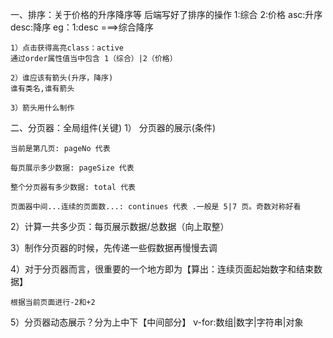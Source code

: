 一、排序：关于价格的升序降序等
后端写好了排序的操作
1:综合 2:价格 asc:升序 desc:降序
eg：1:desc ===>综合降序

    1）点击获得高亮class：active
    通过order属性值当中包含 1（综合）|2（价格）

    2）谁应该有箭头(升序，降序)
    谁有类名,谁有箭头

    3）箭头用什么制作

二、分页器：全局组件(关键)
1） 分页器的展示(条件)

    当前是第几页: pageNo 代表

    每页展示多少数据: pageSize 代表

    整个分页器有多少数据: total 代表

    页面器中间...连续的页面数...: continues 代表 .一般是 5|7 页。奇数对称好看

2）计算一共多少页：每页展示数据/总数据（向上取整）

3）制作分页器的时候，先传递一些假数据再慢慢去调

4）对于分页器而言，很重要的一个地方即为【算出：连续页面起始数字和结束数据】

    根据当前页面进行-2和+2

5）分页器动态展示？分为上中下【中间部分】
v-for:数组|数字|字符串|对象
